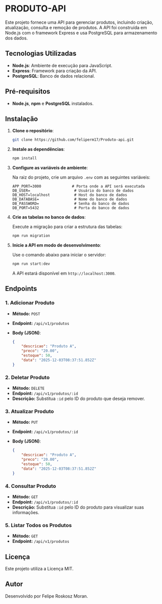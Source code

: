# PRODUTO-API

Este projeto fornece uma API para gerenciar produtos, incluindo criação, atualização, consulta e remoção de produtos. A API foi construída em Node.js com o framework Express e usa PostgreSQL para armazenamento dos dados.

## Tecnologias Utilizadas

- **Node.js**: Ambiente de execução para JavaScript.
- **Express**: Framework para criação da API.
- **PostgreSQL**: Banco de dados relacional.

## Pré-requisitos

- **Node.js**, **npm** e **PostgreSQL** instalados.

## Instalação

1. **Clone o repositório**:

   ```bash
   git clone https://github.com/feliperm17/Produto-api.git
   ```

2. **Instale as dependências**:

   ```bash
   npm install
   ```
3. **Configure as variáveis de ambiente**:

   Na raiz do projeto, crie um arquivo `.env` com as seguintes variáveis:

   ```env
   APP_PORT=3000              # Porta onde a API será executada
   DB_USER=                    # Usuário do banco de dados
   DB_HOST=localhost           # Host do banco de dados
   DB_DATABASE=                # Nome do banco de dados
   DB_PASSWORD=                # Senha do banco de dados
   DB_PORT=5432                # Porta do banco de dados
   ```

4. **Crie as tabelas no banco de dados**:

   Execute a migração para criar a estrutura das tabelas:

   ```bash
   npm run migration
   ```

5. **Inicie a API em modo de desenvolvimento**:

   Use o comando abaixo para iniciar o servidor:

   ```bash
   npm run start:dev
   ```

   A API estará disponível em `http://localhost:3000`.

## Endpoints

### 1. Adicionar Produto

- **Método:** `POST`
- **Endpoint:** `/api/v1/produtos`
- **Body (JSON)**:

   ```json
   {
       "descricao": "Produto A",
       "preco": "20.00",
       "estoque": 50,
       "data": "2025-12-03T08:37:51.852Z"
   }
   ```

### 2. Deletar Produto

- **Método:** `DELETE`
- **Endpoint:** `/api/v1/produtos/:id`
- **Descrição:** Substitua `:id` pelo ID do produto que deseja remover.

### 3. Atualizar Produto

- **Método:** `PUT`
- **Endpoint:** `/api/v1/produtos/:id`
- **Body (JSON)**:

   ```json
   {
       "descricao": "Produto A",
       "preco": "20.00",
       "estoque": 50,
       "data": "2025-12-03T08:37:51.852Z"
   }
   ```

### 4. Consultar Produto

- **Método:** `GET`
- **Endpoint:** `/api/v1/produtos/:id`
- **Descrição:** Substitua `:id` pelo ID do produto para visualizar suas informações.

### 5. Listar Todos os Produtos

- **Método:** `GET`
- **Endpoint:** `/api/v1/produtos`

## Licença

Este projeto utiliza a Licença MIT.

## Autor

Desenvolvido por Felipe Roskosz Moran.